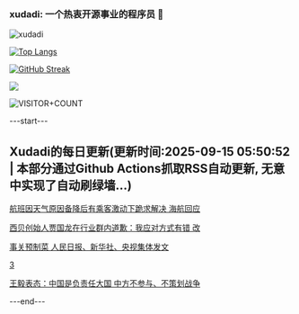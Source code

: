### xudadi: 一个热衷开源事业的程序员 👋

![xudadi](https://github-readme-stats-git-masterorgs-github-readme-stats-team.vercel.app/api?username=xudadi)

[![Top Langs](https://github-readme-stats.vercel.app/api/top-langs/?username=xudadi)](https://github.com/anuraghazra/github-readme-stats)

[![GitHub Streak](https://streak-stats.demolab.com?user=xudadi&locale=zh_Hans)](https://git.io/streak-stats)

![](https://raw.githubusercontent.com/xudadi/xudadi/main/assets/github-contribution-grid-snake.svg)

![VISITOR+COUNT](https://komarev.com/ghpvc/?username=xudadi&label=VISITOR+COUNT)


---start---

## Xudadi的每日更新(更新时间:2025-09-15 05:50:52 | 本部分通过Github Actions抓取RSS自动更新, 无意中实现了自动刷绿墙...)

[航班因天气原因备降后有乘客激动下跪求解决 海航回应](https://m.163.com/news/article/K9EQNO7I0512D3VJ.html)

[西贝创始人贾国龙在行业群内道歉：我应对方式有错 改](https://m.163.com/news/article/K9EQ7LCC051492T3.html)

[事关预制菜 人民日报、新华社、央视集体发文](https://m.163.com/news/article/K9EOUA400001899O.html)

[3](https://m.163.com/touch/news/sub/domestic)

[王毅表态：中国是负责任大国 中方不参与、不策划战争](https://m.163.com/news/article/K9DTPFJH051482MP.html)

---end---
